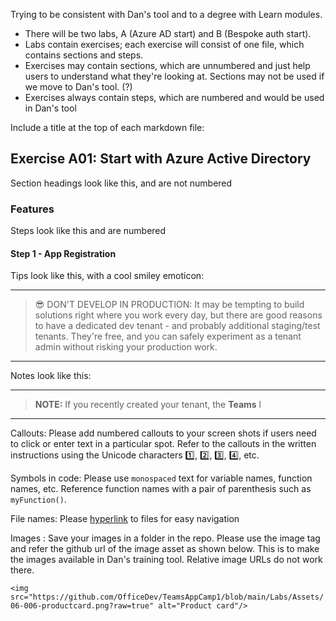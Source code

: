 Trying to be consistent with Dan's tool and to a degree with Learn modules.

* There will be two labs, A (Azure AD start) and B (Bespoke auth start).
* Labs contain exercises; each exercise will consist of one file, which contains sections and steps.
* Exercises may contain sections, which are unnumbered and just help users to understand what they're looking at. Sections may not be used if we move to Dan's tool. (?)
* Exercises always contain steps, which are numbered and would be used in Dan's tool

Include a title at the top of each markdown file:

## Exercise A01: Start with Azure Active Directory

Section headings look like this, and are not numbered

### Features

Steps look like this and are numbered

#### Step 1 - App Registration

Tips look like this, with a cool smiley emoticon:

---
> 😎 DON'T DEVELOP IN PRODUCTION: It may be tempting to build solutions right where you work every day, but there are good reasons to have a dedicated dev tenant - and probably additional staging/test tenants. They're free, and you can safely experiment as a tenant admin without risking your production work.
---

Notes look like this:

---
> **NOTE:** If you recently created your tenant, the **Teams** l
---

Callouts: Please add numbered callouts to your screen shots if users need to click or enter text in a particular spot. Refer to the callouts in the written instructions using the Unicode characters 1️⃣, 2️⃣, 3️⃣, 4️⃣, etc.

Symbols in code: Please use `monospaced` text for variable names, function names, etc. Reference function names with a pair of parenthesis such as `myFunction()`.

File names: Please [hyperlink](#) to files for easy navigation

Images : Save your images in a folder in the repo. Please use the image tag and refer the github url of the image asset as shown below. This is to make the images available in Dan's training tool. Relative image URLs do not work there.

`<img src="https://github.com/OfficeDev/TeamsAppCamp1/blob/main/Labs/Assets/06-006-productcard.png?raw=true" alt="Product card"/>`

